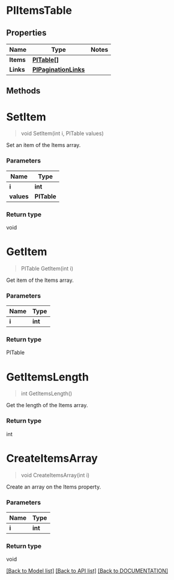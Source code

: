# PIItemsTable

## Properties
Name | Type | Notes
------------ | ------------- | -------------
**Items** | **[**PITable[]**](../Model/PITable.md)**
**Links** | **[**PIPaginationLinks**](../Model/PIPaginationLinks.md)**

## Methods

# **SetItem**
> void SetItem(int i, PITable values)

Set an item of the Items array.

### Parameters

Name | Type
------------- | -------------
 **i** | **int**
 **values** | **PITable**

### Return type

void


# **GetItem**
> PITable GetItem(int i)

Get item of the Items array.

### Parameters

Name | Type
------------- | -------------
 **i** | **int**

### Return type

PITable


# **GetItemsLength**
> int GetItemsLength()

Get the length of the Items array.


### Return type

int


# **CreateItemsArray**
> void CreateItemsArray(int i)

Create an array on the Items property.

### Parameters

Name | Type
------------- | -------------
 **i** | **int**

### Return type

void

[[Back to Model list]](../../DOCUMENTATION.md#documentation-for-models) [[Back to API list]](../../DOCUMENTATION.md#documentation-for-api-endpoints) [[Back to DOCUMENTATION]](../../DOCUMENTATION.md)
